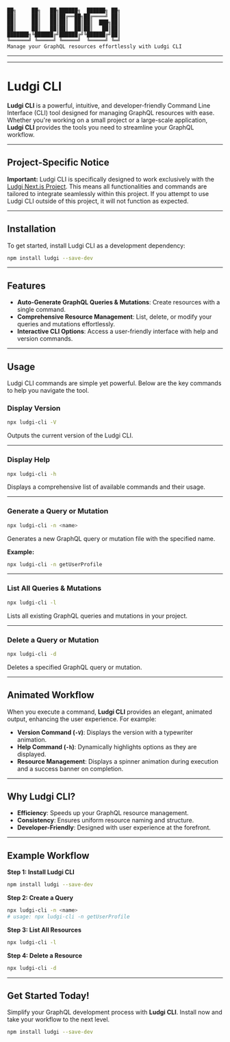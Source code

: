 ```
██╗     ██╗   ██╗██████╗  ██████╗ ██╗
██║     ██║   ██║██╔══██╗██╔════╝ ██║
██║     ██║   ██║██║  ██║██║  ███╗██║
██║     ██║   ██║██║  ██║██║   ██║██║
███████╗╚██████╔╝██████╔╝╚██████╔╝██║
╚══════╝ ╚═════╝ ╚═════╝  ╚═════╝ ╚═╝
Manage your GraphQL resources effortlessly with Ludgi CLI
```

---
---

# **Ludgi CLI**

**Ludgi CLI** is a powerful, intuitive, and developer-friendly Command Line Interface (CLI) tool designed for managing GraphQL resources with ease. Whether you're working on a small project or a large-scale application, **Ludgi CLI** provides the tools you need to streamline your GraphQL workflow.

---

## **Project-Specific Notice**

**Important:** Ludgi CLI is specifically designed to work exclusively with the [Ludgi Next.js Project](https://github.com/nohsangwoo/ludgi-nextjs). This means all functionalities and commands are tailored to integrate seamlessly within this project. If you attempt to use Ludgi CLI outside of this project, it will not function as expected.

---

## **Installation**

To get started, install Ludgi CLI as a development dependency:

```bash
npm install ludgi --save-dev
```

---

## **Features**

- **Auto-Generate GraphQL Queries & Mutations**: Create resources with a single command.
- **Comprehensive Resource Management**: List, delete, or modify your queries and mutations effortlessly.
- **Interactive CLI Options**: Access a user-friendly interface with help and version commands.

---

## **Usage**

Ludgi CLI commands are simple yet powerful. Below are the key commands to help you navigate the tool.

### **Display Version**
```bash
npx ludgi-cli -V
```
Outputs the current version of the Ludgi CLI.

---

### **Display Help**
```bash
npx ludgi-cli -h
```
Displays a comprehensive list of available commands and their usage.

---

### **Generate a Query or Mutation**
```bash
npx ludgi-cli -n <name>
```
Generates a new GraphQL query or mutation file with the specified name.

**Example:**
```bash
npx ludgi-cli -n getUserProfile
```

---

### **List All Queries & Mutations**
```bash
npx ludgi-cli -l
```
Lists all existing GraphQL queries and mutations in your project.

---

### **Delete a Query or Mutation**
```bash
npx ludgi-cli -d
```
Deletes a specified GraphQL query or mutation.

---

## **Animated Workflow**

When you execute a command, **Ludgi CLI** provides an elegant, animated output, enhancing the user experience. For example:

- **Version Command (`-V`)**: Displays the version with a typewriter animation.
- **Help Command (`-h`)**: Dynamically highlights options as they are displayed.
- **Resource Management**: Displays a spinner animation during execution and a success banner on completion.

---

## **Why Ludgi CLI?**

- **Efficiency**: Speeds up your GraphQL resource management.
- **Consistency**: Ensures uniform resource naming and structure.
- **Developer-Friendly**: Designed with user experience at the forefront.

---

## **Example Workflow**

**Step 1: Install Ludgi CLI**
```bash
npm install ludgi --save-dev
```

**Step 2: Create a Query**
```bash
npx ludgi-cli -n <name>
# usage: npx ludgi-cli -n getUserProfile
```

**Step 3: List All Resources**
```bash
npx ludgi-cli -l
```

**Step 4: Delete a Resource**
```bash
npx ludgi-cli -d
```

---

## **Get Started Today!**

Simplify your GraphQL development process with **Ludgi CLI**. Install now and take your workflow to the next level.

```bash
npm install ludgi --save-dev
```

